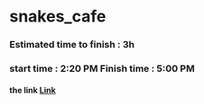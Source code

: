 # snakes_cafe
### Estimated time to finish : 3h

### start time : 2:20 PM Finish time : 5:00 PM



#### the link [Link](https://github.com/joudi12/snakes_cafe/pull/1)
